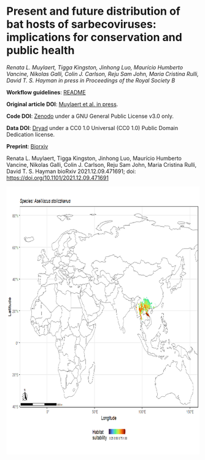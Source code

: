 # Present and future distribution of bat hosts of sarbecoviruses: implications for conservation and public health

*Renata L. Muylaert, Tigga Kingston, Jinhong Luo, Maurício Humberto Vancine, Nikolas Galli, Colin J. Carlson, Reju Sam John, Maria Cristina Rulli, David T. S. Hayman in press in Proceedings of the Royal Society B*

**Workflow guidelines**: [README](https://github.com/renatamuy/dynamic/blob/main/distribution_models/README.md)

**Original article DOI**: [Muylaert et al. in press](10.1098/rspb.2022.0397).

**Code DOI**: [Zenodo](https://doi.org/10.5281/zenodo.6499765) under a GNU General Public License v3.0 only.

**Data DOI**: [Dryad](https://doi.org/10.5061/dryad.m63xsj440) under a CC0 1.0 Universal (CC0 1.0) Public Domain Dedication license.

**Preprint**: [Biorxiv](https://www.biorxiv.org/content/10.1101/2021.12.09.471691v1)

Renata L. Muylaert, Tigga Kingston, Jinhong Luo, Maurício Humberto Vancine, Nikolas Galli, Colin J. Carlson, Reju Sam John, Maria Cristina Rulli, David T. S. Hayman
bioRxiv 2021.12.09.471691; doi: https://doi.org/10.1101/2021.12.09.471691

<img src="https://github.com/renatamuy/dynamic/blob/main/anim_intersected.gif" width="800" height="700" />




